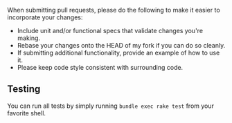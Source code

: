 When submitting pull requests, please do the following to make it easier to incorporate your changes:

* Include unit and/or functional specs that validate changes you're making.
* Rebase your changes onto the HEAD of my fork if you can do so cleanly.
* If submitting additional functionality, provide an example of how to use it.
* Please keep code style consistent with surrounding code.

## Testing
You can run all tests by simply running `bundle exec rake test` from your favorite shell.
